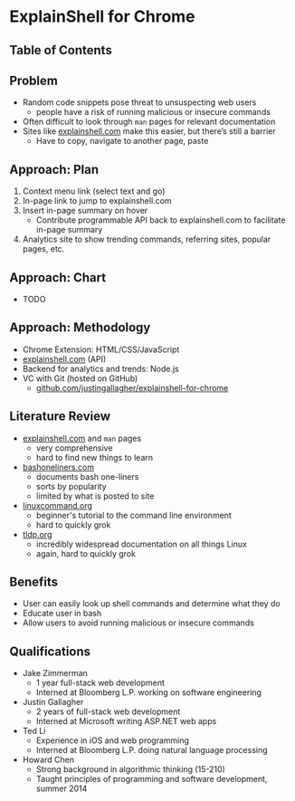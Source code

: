 # ExplainShell for Chrome

## Table of Contents

## Problem
- Random code snippets pose threat to unsuspecting web users
    - people have a risk of running malicious or insecure commands
- Often difficult to look through `man` pages for relevant documentation
- Sites like [explainshell.com][es] make this easier, but there’s still a barrier
    - Have to copy, navigate to another page, paste

## Approach: Plan
1. Context menu link (select text and go)
1. In-page link to jump to explainshell.com
1. Insert in-page summary on hover
    - Contribute programmable API back to explainshell.com to facilitate in-page summary
1. Analytics site to show trending commands, referring sites, popular pages, etc.

## Approach: Chart
- TODO

## Approach: Methodology
- Chrome Extension: HTML/CSS/JavaScript
- [explainshell.com][es] (API)
- Backend for analytics and trends: Node.js
- VC with Git (hosted on GitHub)
  - [github.com/justingallagher/explainshell-for-chrome][efc]

## Literature Review
- [explainshell.com][es] and `man` pages
    - very comprehensive
    - hard to find new things to learn
- [bashoneliners.com][bol]
    - documents bash one-liners
    - sorts by popularity
    - limited by what is posted to site
- [linuxcommand.org][lc]
    - beginner's tutorial to the command line environment
    - hard to quickly grok
- [tldp.org][tldp]
    - incredibly widespread documentation on all things Linux
    - again, hard to quickly grok

## Benefits
- User can easily look up shell commands and determine what they do
- Educate user in bash
- Allow users to avoid running malicious or insecure commands 

## Qualifications
- Jake Zimmerman
    - 1 year full-stack web development
    - Interned at Bloomberg L.P. working on software engineering
- Justin Gallagher
    - 2 years of full-stack web development
    - Interned at Microsoft writing ASP.NET web apps
- Ted Li
    - Experience in iOS and web programming
    - Interned at Bloomberg L.P. doing natural language processing
- Howard Chen
    - Strong background in algorithmic thinking (15-210)
    - Taught principles of programming and software development, summer 2014

[es]: http://explainshell.com/
[efc]: http://github.com/justingallagher/explainshell-for-chrome
[bol]: http://www.bashoneliners.com/
[lc]: http://linuxcommand.org/
[tldp]: http://www.tldp.org/
